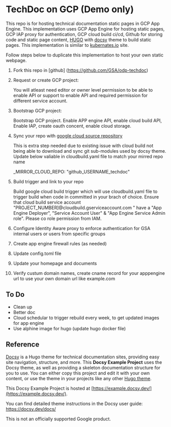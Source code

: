 
# TechDoc on GCP (Demo only)

This repo is for hosting technical documentation static pages in GCP App Engine. This implementation uses GCP App Engine for hosting static pages, GCP IAP proxy for authentication, GCP cloud build ci/cd, Github for storing code and static page content, [HUGO](https://gohugo.io/) with [docsy](https://themes.gohugo.io/docsy/) theme to build static pages. This implementation is similar to [kubernates.io](https://kubernetes.io/) site. 

Follow steps below to duplicate this implementation to host your own static webpage. 

1. Fork this repo in [github] (https://github.com/GSA/odp-techdoc)

2. Request or create GCP project:

     You will atleast need editor or owner level permission to be able to enable API or support to enable API and required permission for different service account. 

3. Bootstrap GCP project:

     Bootstrap GCP project. Enable APP engine API, enable cloud build API, Enable IAP, create oauth concent, enable cloud storage. 

4. Sync your repo with [google cloud source repository](https://source.cloud.google.com/)

     This is extra step needed due to existing issue with cloud build not being able to download and sync git sub-modules used by docsy theme. Update below valiable in cloudbuild.yaml file to match your mirred repo name

     _MIRROR_CLOUD_REPO: "github_USERNAME_techdoc"

5. Build trigger and link to your repo

     Build google cloud build trigger which will use cloudbuild.yaml file to trigger build when code in committed in your brach of choice. Ensure that cloud build service account "PROJECT_NUMBER]@cloudbuild.gserviceaccount.com " have a "App Engine Deployer",  "Service Account User" &  "App Engine Service Admin role". Please co role permission from IAM. 

6. Configure Identity Aware proxy to enforce authentication for GSA internal users or users from specific groups

7. Create app engine firewall rules (as needed)

8. Update config.toml file

9. Update your homepage and documents

10. Verify custum domain names, create cname record for your apppengine url to use your own domain url like example.com


## To Do

* Clean up
* Better doc
* Cloud schedular to trigger rebuild every week, to get updated images for app engine
* Use alphine image for hugo (update hugo docker file)







## Reference  

[Docsy](https://github.com/google/docsy) is a Hugo theme for technical documentation sites, providing easy site navigation, structure, and more. This **Docsy Example Project** uses the Docsy theme, as well as providing a skeleton documentation structure for you to use. You can either copy this project and edit it with your own content, or use the theme in your projects like any other [Hugo theme](https://gohugo.io/themes/installing-and-using-themes/).

This Docsy Example Project is hosted at [https://example.docsy.dev/](https://example.docsy.dev/).

You can find detailed theme instructions in the Docsy user guide: https://docsy.dev/docs/

This is not an officially supported Google product. 
